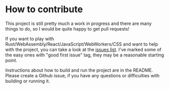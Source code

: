 # How to contribute

This project is still pretty much a work in progress and there are many things to do, so I would be quite happy to get pull requests!

If you want to play with Rust/WebAssembly/React/JavaScript/WebWorkers/CSS and want to help with the project, you can take a look at the [issues list](https://github.com/sphynx/rokumon/issues). I've marked some of the easy ones with "good first issue" tag, they may be a reasonable starting point.

Instructions about how to build and run the project are in the README. Please create a Github issue, if you have any questions or difficulties with building or running it.
